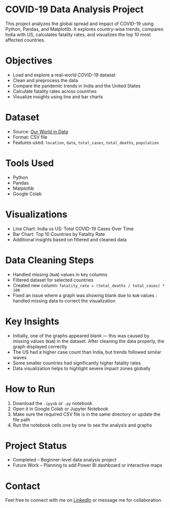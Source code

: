 # COVID-19 Data Analysis Project
This project analyzes the global spread and impact of COVID-19 using Python, Pandas, and Matplotlib. It explores country-wise trends, compares India with US, calculates fatality rates, and visualizes the top 10 most affected countries.
# Objectives 
- Load and explore a real-world COVID-19 dataset  
- Clean and preprocess the data  
- Compare the pandemic trends in India and the United States  
- Calculate fatality rates across countries  
- Visualize insights using line and bar charts  
# Dataset 
- Source: [Our World in Data](https://ourworldindata.org/coronavirus)  
- Format: CSV file  
- Features used: `location`, `date`, `total_cases`, `total_deaths`, `population`  
# Tools Used 
- Python  
- Pandas  
- Matplotlib  
- Google Colab  
# Visualizations 
- Line Chart: India vs US: Total COVID-19 Cases Over Time  
- Bar Chart: Top 10 Countries by Fatality Rate  
- Additional insights based on filtered and cleaned data  
# Data Cleaning Steps 
- Handled missing (`NaN`) values in key columns  
- Filtered dataset for selected countries  
- Created new column: `fatality_rate = (total_deaths / total_cases) * 100`  
- Fixed an issue where a graph was showing blank due to `NaN` values : handled missing data to correct the visualization  
# Key Insights 
- Initially, one of the graphs appeared blank — this was caused by missing values (`NaN`) in the dataset. After cleaning the data properly, the graph displayed correctly  
- The US had a higher case count than India, but trends followed similar waves  
- Some smaller countries had significantly higher fatality rates  
- Data visualization helps to highlight severe impact zones globally  
# How to Run 
1. Download the `.ipynb` or  `.py` notebook  
2. Open it in Google Colab or Jupyter Notebook  
3. Make sure the required CSV file is in the same directory or update the file path  
4. Run the notebook cells one by one to see the analysis and graphs  
# Project Status 
- Completed – Beginner-level data analysis project  
- Future Work – Planning to add Power BI dashboard or interactive maps  
# Contact 
Feel free to connect with me on [LinkedIn](https://www.linkedin.com/in/radhika-singla-864610328/) or message me for collaboration.
